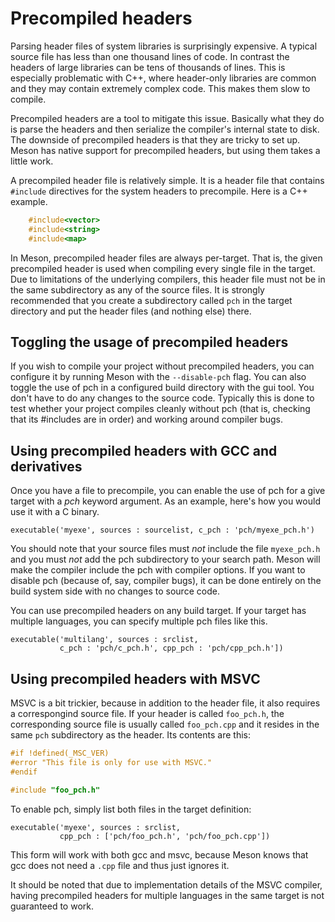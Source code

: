 # Precompiled headers

Parsing header files of system libraries is surprisingly expensive. A typical source file has less than one thousand lines of code. In contrast the headers of large libraries can be tens of thousands of lines. This is especially problematic with C++, where header-only libraries are common and they may contain extremely complex code. This makes them slow to compile.

Precompiled headers are a tool to mitigate this issue. Basically what they do is parse the headers and then serialize the compiler's internal state to disk. The downside of precompiled headers is that they are tricky to set up. Meson has native support for precompiled headers, but using them takes a little work.

A precompiled header file is relatively simple. It is a header file that contains `#include` directives for the system headers to precompile. Here is a C++ example.

```cpp
    #include<vector>
    #include<string>
    #include<map>
```

In Meson, precompiled header files are always per-target. That is, the given precompiled header is used when compiling every single file in the target. Due to limitations of the underlying compilers, this header file must not be in the same subdirectory as any of the source files. It is strongly recommended that you create a subdirectory called `pch` in the target directory and put the header files (and nothing else) there.

Toggling the usage of precompiled headers
--

If you wish to compile your project without precompiled headers, you can configure it by running Meson with the `--disable-pch` flag. You can also toggle the use of pch in a configured build directory with the gui tool. You don't have to do any changes to the source code. Typically this is done to test whether your project compiles cleanly without pch (that is, checking that its #includes are in order) and working around compiler bugs.

Using precompiled headers with GCC and derivatives
--

Once you have a file to precompile, you can enable the use of pch for a give target with a *pch* keyword argument. As an example, here's how you would use it with a C binary.

```meson
executable('myexe', sources : sourcelist, c_pch : 'pch/myexe_pch.h')
```

You should note that your source files must _not_ include the file `myexe_pch.h` and you must _not_ add the pch subdirectory to your search path. Meson will make the compiler include the pch with compiler options. If you want to disable pch (because of, say, compiler bugs), it can be done entirely on the build system side with no changes to source code.

You can use precompiled headers on any build target. If your target has multiple languages, you can specify multiple pch files like this.

```meson
executable('multilang', sources : srclist,
           c_pch : 'pch/c_pch.h', cpp_pch : 'pch/cpp_pch.h'])
```

Using precompiled headers with MSVC
--

MSVC is a bit trickier, because in addition to the header file, it also requires a correspongind source file. If your header is called `foo_pch.h`, the corresponding source file is usually called `foo_pch.cpp` and it resides in the same `pch` subdirectory as the header. Its contents are this:

```cpp
#if !defined(_MSC_VER)
#error "This file is only for use with MSVC."
#endif

#include "foo_pch.h"
```

To enable pch, simply list both files in the target definition:

```meson
executable('myexe', sources : srclist, 
           cpp_pch : ['pch/foo_pch.h', 'pch/foo_pch.cpp'])
```

This form will work with both gcc and msvc, because Meson knows that gcc does not need a `.cpp` file and thus just ignores it.

It should be noted that due to implementation details of the MSVC compiler, having precompiled headers for multiple languages in the same target is not guaranteed to work.
